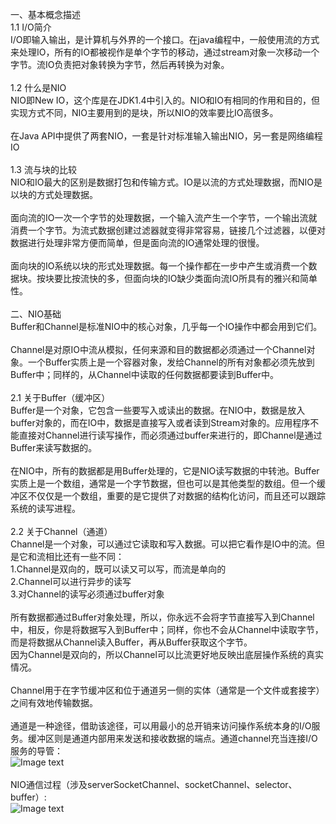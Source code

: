 一、基本概念描述<br/>
1.1 I/O简介<br/>
I/O即输入输出，是计算机与外界的一个接口。在java编程中，一般使用流的方式来处理IO，所有的IO都被视作是单个字节的移动，通过stream对象一次移动一个字节。流IO负责把对象转换为字节，然后再转换为对象。<br/>
<br/>
1.2 什么是NIO<br/>
NIO即New IO，这个库是在JDK1.4中引入的。NIO和IO有相同的作用和目的，但实现方式不同，NIO主要用到的是块，所以NIO的效率要比IO高很多。<br/>
<br/>
在Java API中提供了两套NIO，一套是针对标准输入输出NIO，另一套是网络编程IO<br/>
<br/>
1.3 流与块的比较<br/>
NIO和IO最大的区别是数据打包和传输方式。IO是以流的方式处理数据，而NIO是以块的方式处理数据。<br/>
<br/>
面向流的IO一次一个字节的处理数据，一个输入流产生一个字节，一个输出流就消费一个字节。为流式数据创建过滤器就变得非常容易，链接几个过滤器，以便对数据进行处理非常方便而简单，但是面向流的IO通常处理的很慢。<br/>
<br/>
面向块的IO系统以块的形式处理数据。每一个操作都在一步中产生或消费一个数据块。按块要比按流快的多，但面向块的IO缺少类面向流IO所具有的雅兴和简单性。<br/>
<br/>
二、NIO基础<br/>
Buffer和Channel是标准NIO中的核心对象，几乎每一个IO操作中都会用到它们。<br/>
<br/>
Channel是对原IO中流从模拟，任何来源和目的数据都必须通过一个Channel对象。一个Buffer实质上是一个容器对象，发给Channel的所有对象都必须先放到Buffer中；同样的，从Channel中读取的任何数据都要读到Buffer中。<br/>
<br/>
2.1 关于Buffer（缓冲区）<br/>
Buffer是一个对象，它包含一些要写入或读出的数据。在NIO中，数据是放入buffer对象的，而在IO中，数据是直接写入或者读到Stream对象的。应用程序不能直接对Channel进行读写操作，而必须通过buffer来进行的，即Channel是通过Buffer来读写数据的。<br/>
<br/>
在NIO中，所有的数据都是用Buffer处理的，它是NIO读写数据的中转池。Buffer实质上是一个数组，通常是一个字节数据，但也可以是其他类型的数组。但一个缓冲区不仅仅是一个数组，重要的是它提供了对数据的结构化访问，而且还可以跟踪系统的读写进程。<br/>
<br/>
2.2 关于Channel（通道）<br/>
Channel是一个对象，可以通过它读取和写入数据。可以把它看作是IO中的流。但是它和流相比还有一些不同：<br/>
 1.Channel是双向的，既可以读又可以写，而流是单向的<br/>
 2.Channel可以进行异步的读写<br/>
 3.对Channel的读写必须通过buffer对象<br/>
 <br/>
所有数据都通过Buffer对象处理，所以，你永远不会将字节直接写入到Channel中，相反，你是将数据写入到Buffer中；同样，你也不会从Channel中读取字节，而是将数据从Channel读入Buffer，再从Buffer获取这个字节。<br/>
因为Channel是双向的，所以Channel可以比流更好地反映出底层操作系统的真实情况。<br/>
<br/>
Channel用于在字节缓冲区和位于通道另一侧的实体（通常是一个文件或套接字）之间有效地传输数据。<br/>
<br/>
通道是一种途径，借助该途径，可以用最小的总开销来访问操作系统本身的I/O服务。缓冲区则是通道内部用来发送和接收数据的端点。通道channel充当连接I/O服务的导管：<br/>
![Image text](https://github.com/qiushangwenyue/JavaNIODemo/blob/master/img/hello.png)<br/>
<br/>
NIO通信过程（涉及serverSocketChannel、socketChannel、selector、buffer）:<br/>
![Image text](https://github.com/qiushangwenyue/JavaNIODemo/blob/master/img/world.png)<br/>